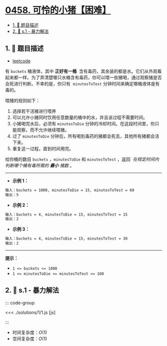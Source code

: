 # [0458. 可怜的小猪【困难】](https://github.com/tnotesjs/TNotes.leetcode/tree/main/notes/0458.%20%E5%8F%AF%E6%80%9C%E7%9A%84%E5%B0%8F%E7%8C%AA%E3%80%90%E5%9B%B0%E9%9A%BE%E3%80%91)

<!-- region:toc -->

- [1. 📝 题目描述](#1--题目描述)
- [2. 🎯 s.1 - 暴力解法](#2--s1---暴力解法)

<!-- endregion:toc -->

## 1. 📝 题目描述

- [leetcode](https://leetcode.cn/problems/poor-pigs/)

有 `buckets` 桶液体，其中 **正好有一桶**  含有毒药，其余装的都是水。它们从外观看起来都一样。为了弄清楚哪只水桶含有毒药，你可以喂一些猪喝，通过观察猪是否会死进行判断。不幸的是，你只有  `minutesToTest` 分钟时间来确定哪桶液体是有毒的。

喂猪的规则如下：

1. 选择若干活猪进行喂养
2. 可以允许小猪同时饮用任意数量的桶中的水，并且该过程不需要时间。
3. 小猪喝完水后，必须有 `minutesToDie` 分钟的冷却时间。在这段时间里，你只能观察，而不允许继续喂猪。
4. 过了 `minutesToDie` 分钟后，所有喝到毒药的猪都会死去，其他所有猪都会活下来。
5. 重复这一过程，直到时间用完。

给你桶的数目 `buckets` ，`minutesToDie` 和 `minutesToTest` ，返回  *在规定时间内判断哪个桶有毒所需的 **最小** 猪数* 。

---

- **示例 1：**

```txt
输入：buckets = 1000, minutesToDie = 15, minutesToTest = 60
输出：5
```

- **示例 2：**

```txt
输入：buckets = 4, minutesToDie = 15, minutesToTest = 15
输出：2
```

- **示例 3：**

```txt
输入：buckets = 4, minutesToDie = 15, minutesToTest = 30
输出：2
```

---

**提示：**

- `1 <= buckets <= 1000`
- `1 <= minutesToDie <= minutesToTest <= 100`

## 2. 🎯 s.1 - 暴力解法

::: code-group

<<< ./solutions/1/1.js [js]

:::

- 时间复杂度：$O(1)$
- 空间复杂度：$O(1)$
